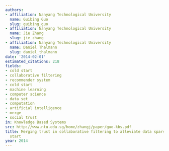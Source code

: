 ```yaml
---
authors:
- affiliation: Nanyang Technological University
  name: Guibing Guo
  slug: guibing_guo
- affiliation: Nanyang Technological University
  name: Jie Zhang
  slug: jie_zhang
- affiliation: Nanyang Technological University
  name: Daniel Thalmann
  slug: daniel_thalmann
date: '2014-02-01'
estimated_citations: 218
fields:
- cold start
- collaborative filtering
- recommender system
- cold start
- machine learning
- computer science
- data set
- computation
- artificial intelligence
- merge
- social trust
in: Knowledge Based Systems
src: http://www.ntu.edu.sg/home/zhangj/paper/guo-kbs.pdf
title: Merging trust in collaborative filtering to alleviate data sparsity and cold
  start
year: 2014
---
```

